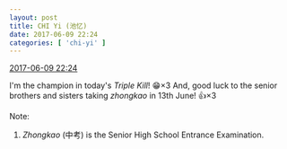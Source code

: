 ```yaml
---
layout: post
title: CHI Yi (池忆)
date: 2017-06-09 22:24
categories: [ 'chi-yi' ]
---
```


<div class="weibo-info">
  <a href="http://weibo.com/6117581836/F74tWEnbG">2017-06-09 22:24</a>
</div>

I'm the champion in today's *Triple Kill*! :grin:×3 And, good luck to the senior brothers and sisters taking *zhongkao* in 13th June! :thumbsup:×3

<!-- more -->

Note:
1. *Zhongkao* (中考) is the Senior High School Entrance Examination.
